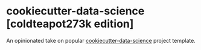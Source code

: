 # cookiecutter-data-science [coldteapot273k edition]

An opinionated take on popular [cookiecutter-data-science](https://github.com/drivendata/cookiecutter-data-science) project template.
